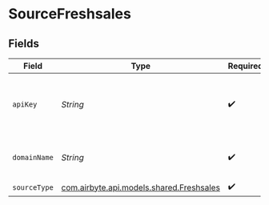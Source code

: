 # SourceFreshsales


## Fields

| Field                                                                                                                                                                   | Type                                                                                                                                                                    | Required                                                                                                                                                                | Description                                                                                                                                                             | Example                                                                                                                                                                 |
| ----------------------------------------------------------------------------------------------------------------------------------------------------------------------- | ----------------------------------------------------------------------------------------------------------------------------------------------------------------------- | ----------------------------------------------------------------------------------------------------------------------------------------------------------------------- | ----------------------------------------------------------------------------------------------------------------------------------------------------------------------- | ----------------------------------------------------------------------------------------------------------------------------------------------------------------------- |
| `apiKey`                                                                                                                                                                | *String*                                                                                                                                                                | :heavy_check_mark:                                                                                                                                                      | Freshsales API Key. See <a href="https://crmsupport.freshworks.com/support/solutions/articles/50000002503-how-to-find-my-api-key-">here</a>. The key is case sensitive. |                                                                                                                                                                         |
| `domainName`                                                                                                                                                            | *String*                                                                                                                                                                | :heavy_check_mark:                                                                                                                                                      | The Name of your Freshsales domain                                                                                                                                      | mydomain.myfreshworks.com                                                                                                                                               |
| `sourceType`                                                                                                                                                            | [com.airbyte.api.models.shared.Freshsales](../../models/shared/Freshsales.md)                                                                                           | :heavy_check_mark:                                                                                                                                                      | N/A                                                                                                                                                                     |                                                                                                                                                                         |